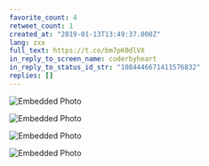 ```yaml
---
favorite_count: 4
retweet_count: 1
created_at: "2019-01-13T13:49:37.000Z"
lang: zxx
full_text: https://t.co/bm7pK0dlVX
in_reply_to_screen_name: coderbyheart
in_reply_to_status_id_str: "1084446671411576832"
replies: []
---
```


<div class="gallery gallery-4">

![Embedded Photo](https://twitter-media-coderbyheart.s3.eu-north-1.amazonaws.com/1084447377451290624-Dwy6gvwWsAAVRtD.jpg)

![Embedded Photo](https://twitter-media-coderbyheart.s3.eu-north-1.amazonaws.com/1084447377451290624-Dwy6uiAWkAA_JTC.jpg)

![Embedded Photo](https://twitter-media-coderbyheart.s3.eu-north-1.amazonaws.com/1084447377451290624-Dwy6-GVWwAE4sil.jpg)

![Embedded Photo](https://twitter-media-coderbyheart.s3.eu-north-1.amazonaws.com/1084447377451290624-Dwy7Iq3W0AIKLf_.jpg)

</div>
